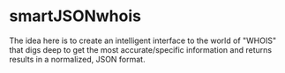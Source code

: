 # smartJSONwhois
The idea here is to create an intelligent interface to the world of "WHOIS" that digs deep to get the most accurate/specific information and returns results in a normalized, JSON format.
